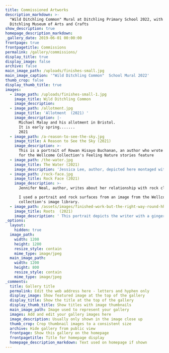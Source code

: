 ```yaml
---
title: Commissioned Artworks
description_markdown: >-
  "Wild Ditchling Common" Mural at Ditchling Primary School 2022, with thanks to
  Ditchling Museum of Arts and Crafts
show_description: true
homepage_description_markdown:
_gallery_date: 2019-06-01 00:00:00
frontpage: true
frontpagetitle: Commissions
permalink: /gallery/commissions/
display_title: true
display_image: false
archive: false
main_image_path: /uploads/finishes-small.jpg
main_image_caption: '"Wild Ditchling Common"  School Mural 2022'
thumb_crop: false
display_thumb_title: true
images:
  - image_path: /uploads/finishes-small-1.jpg
    image_title: Wild Ditchling Common
    image_description:
  - image_path: /allotment.jpg
    image_title: 'Allotment  (2021) '
    image_description: |-
      Michael Malay and his allotment in Bristol.
      It is early spring.......
      2021
  - image_path: /a-reason-to-see-the-sky.jpg
    image_title: A Reason to See the Sky (2021)
    image_description: >-
      This is a portrait of Rowan Hisayo Buchanan, an author who wrote a piece
      for the Wellcome Collection's Feeling Nature stories feature
  - image_path: /the-water.jpg
    image_title: The Water (2021)
    image_description: 'Jessica Lee, author, depicted here montaged with her own photos. '
  - image_path: /rock-face.jpg
    image_title: Rock Face (2021)
    image_description: >-
      Jennifer Neal, author, writes about her relationship with rock climbing.

      I used a portrait and rock surfaces from an image from the Wellcome
      collection's image library.
  - image_path: /assets/images/finished-work-but-the-right-way-round-hhhh-1.jpg
    image_title: Roots  (2021)
    image_description: ' This portrait depicts the writer with a ginger plant (Zerumbet Ginger 1776 ref 18195 from the Wellcome Collection''s image library).'
_options:
  layout:
    hidden: true
  image_path:
    width: 1200
    height: 1200
    resize_style: contain
    mime_type: image/jpeg
  main_image_path:
    width: 1200
    height: 800
    resize_style: contain
    mime_type: image/jpeg
_comments:
  title: Gallery title
  permalink: Edit the web address here - letters and hyphen only
  display_image: Show featured image at the top of the gallery
  display_title: Show the title at the top of the gallery
  display_thumb_title: Show titles with image thumbnails
  main_image_path: Image used to represent your gallery
  images: Add and edit your gallery images here
  image_description: Usually only shown in the image close up
  thumb_crop: Crop thumbnail images to a consistent size
  archive: Hide gallery from public view
  frontpage: Show this gallery on the homepage
  frontpagetitle: Title for homepage display
  homepage_description_markdown: Text used on homepage if shown
---
```

